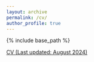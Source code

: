 ```yaml
---
layout: archive
permalink: /cv/
author_profile: true
---
```


{% include base_path %}


<a href="https://kotaro-fujisaki.github.io/files/CV_Aug2024.pdf" target="_blank">CV (Last updated: August 2024)</a>

